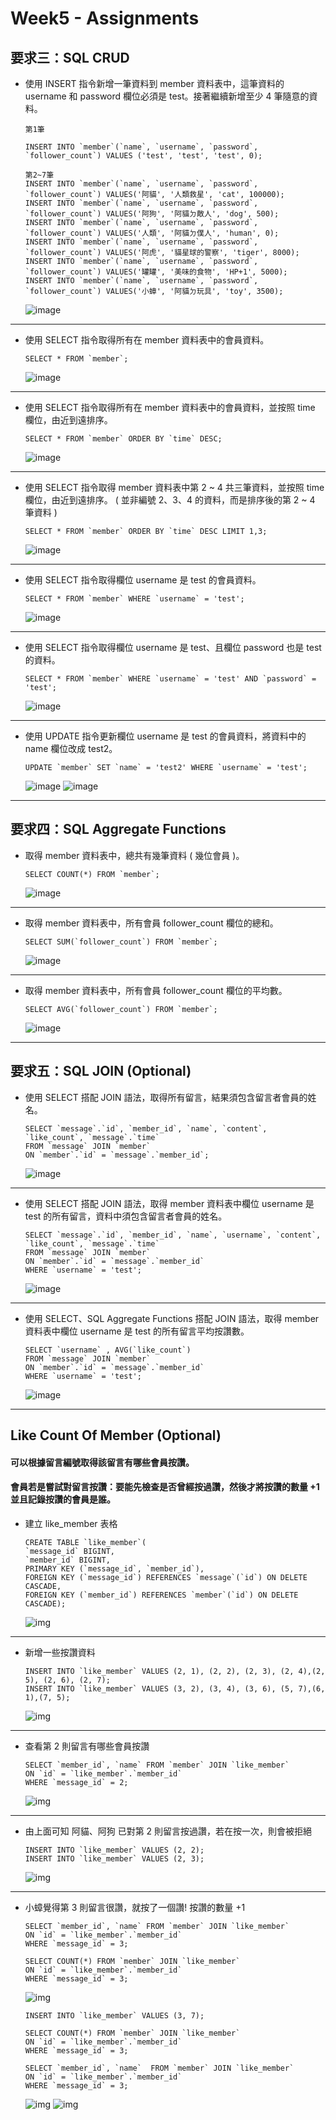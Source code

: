 # Week5 - Assignments

## 要求三：SQL CRUD

- 使⽤ INSERT 指令新增⼀筆資料到 member 資料表中，這筆資料的 username 和 password 欄位必須是 test。接著繼續新增⾄少 4 筆隨意的資料。

  ```
  第1筆

  INSERT INTO `member`(`name`, `username`, `password`, `follower_count`) VALUES ('test', 'test', 'test', 0);

  第2~7筆
  INSERT INTO `member`(`name`, `username`, `password`, `follower_count`) VALUES('阿貓', '人類救星', 'cat', 100000);
  INSERT INTO `member`(`name`, `username`, `password`, `follower_count`) VALUES('阿狗', '阿貓ㄉ敵人', 'dog', 500);
  INSERT INTO `member`(`name`, `username`, `password`, `follower_count`) VALUES('人類', '阿貓ㄉ僕人', 'human', 0);
  INSERT INTO `member`(`name`, `username`, `password`, `follower_count`) VALUES('阿虎', '貓星球的警察', 'tiger', 8000);
  INSERT INTO `member`(`name`, `username`, `password`, `follower_count`) VALUES('罐罐', '美味的食物', 'HP+1', 5000);
  INSERT INTO `member`(`name`, `username`, `password`, `follower_count`) VALUES('小蟑', '阿貓ㄉ玩具', 'toy', 3500);
  ```

  ![image](https://user-images.githubusercontent.com/110281590/196123199-57b51dbc-be61-4e57-b0a2-cabbd512814e.png)

---

- 使⽤ SELECT 指令取得所有在 member 資料表中的會員資料。
  ```
  SELECT * FROM `member`;
  ```
  ![image](https://user-images.githubusercontent.com/110281590/196124264-416eb6c8-d395-4ee4-831c-63f5b531acb1.png)

---

- 使⽤ SELECT 指令取得所有在 member 資料表中的會員資料，並按照 time 欄位，由近到遠排序。
  ```
  SELECT * FROM `member` ORDER BY `time` DESC;
  ```
  ![image](https://user-images.githubusercontent.com/110281590/196124408-de8e7a76-f405-4cb3-ae5e-367517492432.png)

---

- 使⽤ SELECT 指令取得 member 資料表中第 2 ~ 4 共三筆資料，並按照 time 欄位，由近到遠排序。
  ( 並非編號 2、3、4 的資料，⽽是排序後的第 2 ~ 4 筆資料 )
  ```
  SELECT * FROM `member` ORDER BY `time` DESC LIMIT 1,3;
  ```
  ![image](https://user-images.githubusercontent.com/110281590/196125133-c7d222df-34a2-43f5-a712-4859f2dc12d7.png)

---

- 使⽤ SELECT 指令取得欄位 username 是 test 的會員資料。
  ```
  SELECT * FROM `member` WHERE `username` = 'test';
  ```
  ![image](https://user-images.githubusercontent.com/110281590/196128864-c546555f-b959-4557-b685-682b104600e2.png)

---

- 使⽤ SELECT 指令取得欄位 username 是 test、且欄位 password 也是 test 的資料。
  ```
  SELECT * FROM `member` WHERE `username` = 'test' AND `password` = 'test';
  ```
  ![image](https://user-images.githubusercontent.com/110281590/196128749-4beccbae-0599-494c-a7e4-f33ce83f3c71.png)

---

- 使⽤ UPDATE 指令更新欄位 username 是 test 的會員資料，將資料中的 name 欄位改成 test2。
  ```
  UPDATE `member` SET `name` = 'test2' WHERE `username` = 'test';
  ```
  ![image](https://user-images.githubusercontent.com/110281590/196128598-7a3b9b79-0920-405e-b62b-a3fcbcf48f97.png)
  ![image](https://user-images.githubusercontent.com/110281590/196162923-7ee22d3a-d693-4a0b-b2c9-285572b72faf.png)

---

## 要求四：SQL Aggregate Functions

- 取得 member 資料表中，總共有幾筆資料 ( 幾位會員 )。
  ```
  SELECT COUNT(*) FROM `member`;
  ```
  ![image](https://user-images.githubusercontent.com/110281590/196128467-33d6b9b6-c1d9-46ec-942a-97577615ed41.png)

---

- 取得 member 資料表中，所有會員 follower_count 欄位的總和。
  ```
  SELECT SUM(`follower_count`) FROM `member`;
  ```
  ![image](https://user-images.githubusercontent.com/110281590/196129589-fdaf4596-05a2-4f9b-bec0-159a1c469e4f.png)

---

- 取得 member 資料表中，所有會員 follower_count 欄位的平均數。
  ```
  SELECT AVG(`follower_count`) FROM `member`;
  ```
  ![image](https://user-images.githubusercontent.com/110281590/196129950-b246977a-0135-4a4a-ab53-6daf4aa8b6ca.png)

---

## 要求五：SQL JOIN (Optional)

- 使⽤ SELECT 搭配 JOIN 語法，取得所有留⾔，結果須包含留⾔者會員的姓名。
  ```
  SELECT `message`.`id`, `member_id`, `name`, `content`, `like_count`, `message`.`time`
  FROM `message` JOIN `member`
  ON `member`.`id` = `message`.`member_id`;
  ```
  ![image](https://user-images.githubusercontent.com/110281590/196163945-03d9bcb4-5fe0-4f4f-986c-3305b856baf9.png)

---

- 使⽤ SELECT 搭配 JOIN 語法，取得 member 資料表中欄位 username 是 test 的所有留⾔，資料中須包含留⾔者會員的姓名。
  ```
  SELECT `message`.`id`, `member_id`, `name`, `username`, `content`, `like_count`, `message`.`time`
  FROM `message` JOIN `member`
  ON `member`.`id` = `message`.`member_id`
  WHERE `username` = 'test';
  ```
  ![image](https://user-images.githubusercontent.com/110281590/196161058-5a0776b5-493b-4a73-b11b-f4a9bf114e53.png)

---

- 使⽤ SELECT、SQL Aggregate Functions 搭配 JOIN 語法，取得 member 資料表中欄位 username 是 test 的所有留⾔平均按讚數。
  ```
  SELECT `username` , AVG(`like_count`)
  FROM `message` JOIN `member`
  ON `member`.`id` = `message`.`member_id`
  WHERE `username` = 'test';
  ```
  ![image](https://user-images.githubusercontent.com/110281590/196162100-355d4c3d-1962-43b1-bfe2-b6e52cd788a5.png)

---

## Like Count Of Member (Optional)

#### 可以根據留言編號取得該留言有哪些會員按讚。

#### 會員若是嘗試對留言按讚：要能先檢查是否曾經按過讚，然後才將按讚的數量 +1 並且記錄按讚的會員是誰。

- 建立 like_member 表格
  ```
  CREATE TABLE `like_member`(
  `message_id` BIGINT,
  `member_id` BIGINT,
  PRIMARY KEY (`message_id`, `member_id`),
  FOREIGN KEY (`message_id`) REFERENCES `message`(`id`) ON DELETE CASCADE,
  FOREIGN KEY (`member_id`) REFERENCES `member`(`id`) ON DELETE CASCADE);
  ```
  ![img](./img/pic_1.png)

---

- 新增一些按讚資料
  ```
  INSERT INTO `like_member` VALUES (2, 1), (2, 2), (2, 3), (2, 4),(2, 5), (2, 6), (2, 7);
  INSERT INTO `like_member` VALUES (3, 2), (3, 4), (3, 6), (5, 7),(6, 1),(7, 5);
  ```
  ![img](./img/pic_2.png)

---

- 查看第 2 則留言有哪些會員按讚
  ```
  SELECT `member_id`, `name` FROM `member` JOIN `like_member`
  ON `id` = `like_member`.`member_id`
  WHERE `message_id` = 2;
  ```
  ![img](./img/pic_3.png)

---

- 由上面可知 阿貓、阿狗 已對第 2 則留言按過讚，若在按一次，則會被拒絕
  ```
  INSERT INTO `like_member` VALUES (2, 2);
  INSERT INTO `like_member` VALUES (2, 3);
  ```
  ![img](./img/pic_4.png)

---

- 小蟑覺得第 3 則留言很讚，就按了一個讚! 按讚的數量 +1

  ```
  SELECT `member_id`, `name` FROM `member` JOIN `like_member`
  ON `id` = `like_member`.`member_id`
  WHERE `message_id` = 3;

  SELECT COUNT(*) FROM `member` JOIN `like_member`
  ON `id` = `like_member`.`member_id`
  WHERE `message_id` = 3;
  ```

  ![img](./img/pic_5.png)

  ```
  INSERT INTO `like_member` VALUES (3, 7);

  SELECT COUNT(*) FROM `member` JOIN `like_member`
  ON `id` = `like_member`.`member_id`
  WHERE `message_id` = 3;

  SELECT `member_id`, `name`  FROM `member` JOIN `like_member`
  ON `id` = `like_member`.`member_id`
  WHERE `message_id` = 3;
  ```

  ![img](./img/pic_6.png)
  ![img](./img/pic_7.png)
